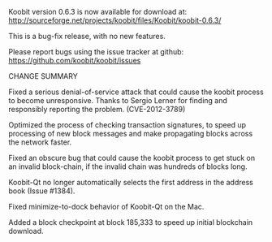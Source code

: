Koobit version 0.6.3 is now available for download at:
  http://sourceforge.net/projects/koobit/files/Koobit/koobit-0.6.3/

This is a bug-fix release, with no new features.

Please report bugs using the issue tracker at github:
  https://github.com/koobit/koobit/issues

CHANGE SUMMARY

Fixed a serious denial-of-service attack that could cause the
koobit process to become unresponsive. Thanks to Sergio Lerner
for finding and responsibly reporting the problem. (CVE-2012-3789)

Optimized the process of checking transaction signatures, to
speed up processing of new block messages and make propagating
blocks across the network faster.

Fixed an obscure bug that could cause the koobit process to get
stuck on an invalid block-chain, if the invalid chain was
hundreds of blocks long.

Koobit-Qt no longer automatically selects the first address
in the address book (Issue #1384).

Fixed minimize-to-dock behavior of Koobit-Qt on the Mac.

Added a block checkpoint at block 185,333 to speed up initial
blockchain download.
